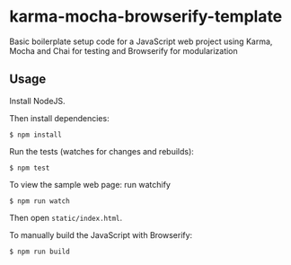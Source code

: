 # karma-mocha-browserify-template

Basic boilerplate setup code for a JavaScript web project using Karma, Mocha
and Chai for testing and Browserify for modularization

## Usage

Install NodeJS.

Then install dependencies:

```
$ npm install
```

Run the tests (watches for changes and rebuilds):

```
$ npm test
```

To view the sample web page: run watchify

```
$ npm run watch
```

Then open `static/index.html`.

To manually build the JavaScript with Browserify:

```
$ npm run build
```
